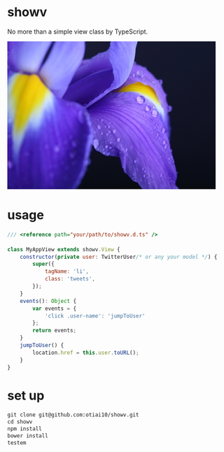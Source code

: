 # showv

No more than a simple view class by TypeScript.

![showv](showv.jpg)

# usage
```javascript
/// <reference path="your/path/to/showv.d.ts" />

class MyAppView extends showv.View {
    constructor(private user: TwitterUser/* or any your model */) {
        super({
            tagName: 'li',
            class: 'tweets',
        });
    }
    events(): Object {
        var events = {
            'click .user-name': 'jumpToUser'
        };
        return events;
    }
    jumpToUser() {
        location.href = this.user.toURL();
    }
}
```

# set up
```
git clone git@github.com:otiai10/showv.git
cd showv
npm install
bower install
testem
```
